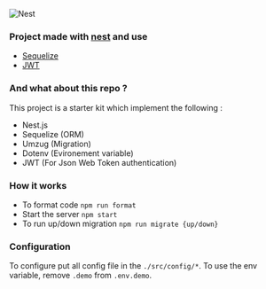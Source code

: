 ![Nest](assets/logo.png)

### Project made with [nest](https://github.com/kamilmysliwiec/nest/blob/master/Readme.md) and use

- [Sequelize](https://github.com/sequelize/sequelize) 
- [JWT](https://jwt.io/) 

### And what about this repo ?

This project is a starter kit which implement the following :

- Nest.js
- Sequelize (ORM)
- Umzug (Migration)
- Dotenv (Evironement variable)
- JWT (For Json Web Token authentication) 

### How it works
 
- To format code `npm run format`
- Start the server `npm start`
- To run up/down migration `npm run migrate {up/down}`

### Configuration

To configure put all config file in the `./src/config/*`.
To use the env variable, remove `.demo` from `.env.demo`.
